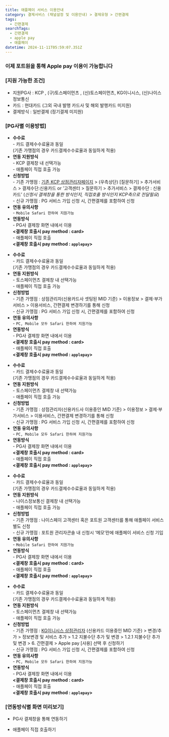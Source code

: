 ```yaml
---
title: 애플페이 서비스 이용안내
category: 결제서비스 (채널설정 및 이용안내) > 결제유형 > 간편결제
tags:
  - 간편결제
searchTags:
  - 간편결제
  - apple pay
  - 애플페이
datetime: 2024-11-11T05:59:07.351Z
---
```


### **이제 포트원을 통해 Apple pay 이용이 가능합니다**

<Callout content="이제 포트원을 통해서도 애플페이 결제를 이용하실 수 있습니다.
포트원을 통해 KCP, 토스페이먼츠, KG이니시스에서 제공하는 Apple pay를 바로 경험해보세요!" />

### **\[지원 가능한 조건]**

- 지원PG사 :  KCP , (구)토스페이먼츠 , (신)토스페이먼츠, KG이니시스, (신)나이스정보통신
- 카드 : 현대카드 (그외 국내 발행 카드사 및 해외 발행카드 미지원)
- 결제방식 : 일반결제 (정기결제 미지원)

### **\[PG사별 이용방법]**

<Callout content="현재 워드프레스는 직접 호출방식 지원이 어렵습니다." icon="💡" />

<Highlight text="KCP" />

<Indent level="1">

- **수수료**\
  \- 카드 결제수수료율과 동일\
  (기존 가맹점의 경우 카드결제수수료율과 동일하게 적용)
- **연동 지원방식**\
  \-  KCP 결제창 내 선택가능\
  \- 애플페이 직접 호출 가능
- **신청방법**\
  \- 기존 가맹점 : [기존 KCP 상점관리자페이지](https://admin8.kcp.co.kr/assist/login.LoginAction.do) > (우측상단) \[질문하기] > 추가서비스 > 결제수단:신용카드 or ’고객센터 > 질문하기 > 추가서비스 > 결제수단 : 신용카드’ (_신청시 결제창을 통한 방식인지, 직접호출 방식인지 KCP측으로 전달필요_)\
  \- 신규 가맹점 : PG 서비스 가입 신청 시, 간편결제를 포함하여 신청
- **연동 유의사항**\
  \- `Mobile Safari 한하여 지원가능`
- **연동방식**\
  \- PG사 결제창 화면 내에서 이용 \
  **<결제창 호출시 pay method : card>**\
  \- 애플페이 직접 호출\
  **<결제창 호출시 pay method : `applepay`>**

</Indent>

<Highlight text="(구)토스페이먼츠" />

<Indent level="1">

- **수수료**\
  \- 카드 결제수수료율과 동일\
  (기존 가맹점의 경우 카드결제수수료율과 동일하게 적용)
- **연동 지원방식**\
  \-  토스페이먼츠 결제창 내 선택가능\
  \- 애플페이 직접 호출 가능
- **신청방법**\
  \- 기존 가맹점 : 상점관리자(신용카드사 셋팅된 MID 기준) > 이용정보 > 결제⋅부가서비스 > 이용서비스, 간편결제 변경하기를 통해 신청\
  \- 신규 가맹점 : PG 서비스 가입 신청 시, 간편결제를 포함하여 신청
- **연동 유의사항**\
  \- `PC, Mobile 모두 Safari 한하여 지원가능`
- **연동방식**\
  \- PG사 결제창 화면 내에서 이용 \
  **<결제창 호출시 pay method : card>**\
  \- 애플페이 직접 호출\
  **<결제창 호출시 pay method : `applepay`>**

</Indent>

<Highlight text="(신)토스페이먼츠" />

<Indent level="1">

- **수수료**\
  \- 카드 결제수수료율과 동일\
  (기존 가맹점의 경우 카드결제수수료율과 동일하게 적용)
- **연동 지원방식**\
  \-  토스페이먼츠 결제창 내 선택가능\
  \- 애플페이 직접 호출 가능
- **신청방법**\
  \- 기존 가맹점 : 상점관리자(신용카드사 이용중인 MID 기준) > 이용정보 > 결제⋅부가서비스 > 이용서비스, 간편결제 변경하기를 통해 신청\
  \- 신규 가맹점 : PG 서비스 가입 신청 시, 간편결제를 포함하여 신청
- **연동 유의사항**\
  \- `PC, Mobile 모두 Safari 한하여 지원가능`
- **연동방식**\
  \- PG사 결제창 화면 내에서 이용 \
  **<결제창 호출시 pay method : card>**\
  \- 애플페이 직접 호출\
  **<결제창 호출시 pay method : `applepay`>**

</Indent>

<Highlight text="(신)나이스정보통신" />

<Indent level="1">

- **수수료**\
  \- 카드 결제수수료율과 동일\
  (기존 가맹점의 경우 카드결제수수료율과 동일하게 적용)
- **연동 지원방식**\
  \-  나이스정보통신 결제창 내 선택가능\
  \- 애플페이 직접 호출 가능
- **신청방법**\
  \- 기존 가맹점 : 나이스페이 고객센터 혹은 포트원 고객센터를 통해 애플페이 서비스 별도 신청\
  \- 신규 가맹점 : 포트원 관리자콘솔 내 신청시 ‘메모’란에  애플페이 서비스 신청  기입
- **연동 유의사항**\
  \- `Mobile Safari 한하여 지원가능`
- **연동방식**\
  \- PG사 결제창 화면 내에서 이용 \
  **<결제창 호출시 pay method : card>**\
  \- 애플페이 직접 호출\
  **<결제창 호출시 pay method : `applepay`>**

</Indent>

<Highlight text="KG이니시스" />

<Indent level="1">

- **수수료**\
  \- 카드 결제수수료율과 동일\
  (기존 가맹점의 경우 카드결제수수료율과 동일하게 적용)
- **연동 지원방식**\
  \-  토스페이먼츠 결제창 내 선택가능\
  \- 애플페이 직접 호출 가능
- **신청방법**\
  \- 기존 가맹점 : [KG이니시스 상점관리자](https://iniweb.inicis.com/security/login.do) (신용카드 이용중인 MID 기준) > 변경/추가 > 정보변경 및 서비스 추가 > 1.2 지불수단 추가 및 변경 > 1.2.1 지불수단 추가 및 변경 > 6. 간편결제 > Apple pay \[사용] 선택 후 신청하기\
  \- 신규 가맹점 : PG 서비스 가입 신청 시, 간편결제를 포함하여 신청
- **연동 유의사항**\
  \- `PC, Mobile 모두 Safari 한하여 지원가능`
- **연동방식**\
  \- PG사 결제창 화면 내에서 이용 \
  **<결제창 호출시 pay method : card>**\
  \- 애플페이 직접 호출\
  **<결제창 호출시 pay method : `applepay`>**

</Indent>

### **\[연동방식별 화면 미리보기]**

- PG사 결제창을 통해 연동하기



- 애플페이 직접 호출하기

